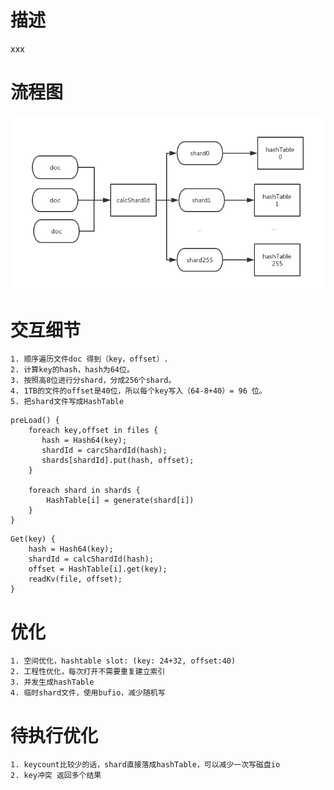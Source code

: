
# 描述
xxx

# 流程图

![avatar](https://github.com/tcmichael/zyxindex/blob/master/1.png)

# 交互细节

    1. 顺序遍历文件doc 得到（key，offset）.
    2. 计算key的hash，hash为64位。
    3. 按照高8位进行分shard，分成256个shard。
    4. 1TB的文件的offset是40位，所以每个key写入（64-8+40）= 96 位。
    5. 把shard文件写成HashTable


```
preLoad() {
    foreach key,offset in files {
       hash = Hash64(key);
       shardId = carcShardId(hash);
       shards[shardId].put(hash, offset);   
    }
    
    foreach shard in shards {
        HashTable[i] = generate(shard[i])
    }
}
```

```
Get(key) {
    hash = Hash64(key);
    shardId = calcShardId(hash);
    offset = HashTable[i].get(key);
    readKv(file, offset);
}
```

# 优化
    1. 空间优化，hashtable slot: (key: 24+32, offset:40)
    2. 工程性优化，每次打开不需要重复建立索引
    3. 并发生成hashTable
    4. 临时shard文件，使用bufio，减少随机写

# 待执行优化
    1. keycount比较少的话，shard直接落成hashTable，可以减少一次写磁盘io
    2. key冲突 返回多个结果
 
